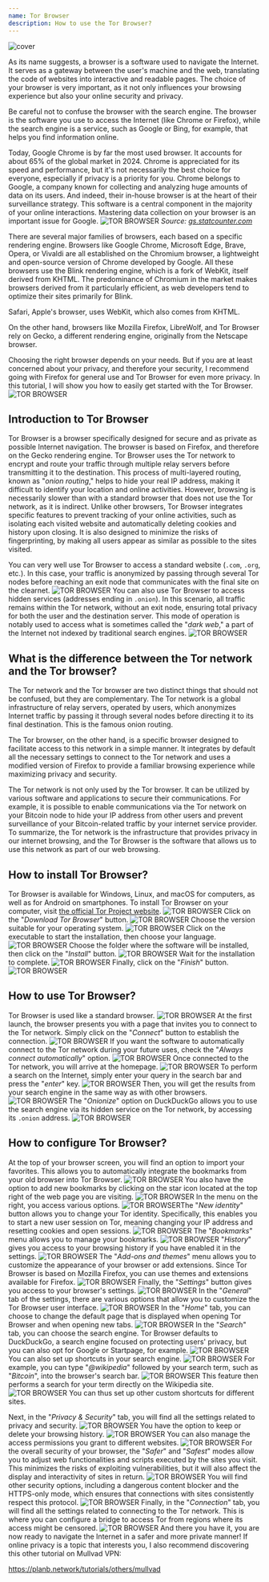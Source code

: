 ```yaml
---
name: Tor Browser
description: How to use the Tor Browser?
---
```

![cover](assets/cover.webp)

As its name suggests, a browser is a software used to navigate the Internet. It serves as a gateway between the user's machine and the web, translating the code of websites into interactive and readable pages. The choice of your browser is very important, as it not only influences your browsing experience but also your online security and privacy.

Be careful not to confuse the browser with the search engine. The browser is the software you use to access the Internet (like Chrome or Firefox), while the search engine is a service, such as Google or Bing, for example, that helps you find information online.

Today, Google Chrome is by far the most used browser. It accounts for about 65% of the global market in 2024. Chrome is appreciated for its speed and performance, but it's not necessarily the best choice for everyone, especially if privacy is a priority for you. Chrome belongs to Google, a company known for collecting and analyzing huge amounts of data on its users. And indeed, their in-house browser is at the heart of their surveillance strategy. This software is a central component in the majority of your online interactions. Mastering data collection on your browser is an important issue for Google.
![TOR BROWSER](assets/notext/01.webp)
*Source: [gs.statcounter.com](https://gs.statcounter.com/browser-market-share)*

There are several major families of browsers, each based on a specific rendering engine. Browsers like Google Chrome, Microsoft Edge, Brave, Opera, or Vivaldi are all established on the Chromium browser, a lightweight and open-source version of Chrome developed by Google. All these browsers use the Blink rendering engine, which is a fork of WebKit, itself derived from KHTML. The predominance of Chromium in the market makes browsers derived from it particularly efficient, as web developers tend to optimize their sites primarily for Blink.

Safari, Apple's browser, uses WebKit, which also comes from KHTML.

On the other hand, browsers like Mozilla Firefox, LibreWolf, and Tor Browser rely on Gecko, a different rendering engine, originally from the Netscape browser.

Choosing the right browser depends on your needs. But if you are at least concerned about your privacy, and therefore your security, I recommend going with Firefox for general use and Tor Browser for even more privacy. In this tutorial, I will show you how to easily get started with the Tor Browser.
![TOR BROWSER](assets/notext/02.webp)

## Introduction to Tor Browser

Tor Browser is a browser specifically designed for secure and as private as possible Internet navigation. The browser is based on Firefox, and therefore on the Gecko rendering engine.
Tor Browser uses the Tor network to encrypt and route your traffic through multiple relay servers before transmitting it to the destination. This process of multi-layered routing, known as "*onion routing*," helps to hide your real IP address, making it difficult to identify your location and online activities. However, browsing is necessarily slower than with a standard browser that does not use the Tor network, as it is indirect.
Unlike other browsers, Tor Browser integrates specific features to prevent tracking of your online activities, such as isolating each visited website and automatically deleting cookies and history upon closing. It is also designed to minimize the risks of fingerprinting, by making all users appear as similar as possible to the sites visited.

You can very well use Tor Browser to access a standard website (`.com`, `.org`, etc.). In this case, your traffic is anonymized by passing through several Tor nodes before reaching an exit node that communicates with the final site on the clearnet.
![TOR BROWSER](assets/notext/03.webp)
You can also use Tor Browser to access hidden services (addresses ending in `.onion`). In this scenario, all traffic remains within the Tor network, without an exit node, ensuring total privacy for both the user and the destination server. This mode of operation is notably used to access what is sometimes called the "*dark web*," a part of the Internet not indexed by traditional search engines.
![TOR BROWSER](assets/notext/04.webp)

## What is the difference between the Tor network and the Tor browser?

The Tor network and the Tor browser are two distinct things that should not be confused, but they are complementary. The Tor network is a global infrastructure of relay servers, operated by users, which anonymizes Internet traffic by passing it through several nodes before directing it to its final destination. This is the famous onion routing.

The Tor browser, on the other hand, is a specific browser designed to facilitate access to this network in a simple manner. It integrates by default all the necessary settings to connect to the Tor network and uses a modified version of Firefox to provide a familiar browsing experience while maximizing privacy and security.

The Tor network is not only used by the Tor browser. It can be utilized by various software and applications to secure their communications. For example, it is possible to enable communications via the Tor network on your Bitcoin node to hide your IP address from other users and prevent surveillance of your Bitcoin-related traffic by your internet service provider.
To summarize, the Tor network is the infrastructure that provides privacy in our internet browsing, and the Tor Browser is the software that allows us to use this network as part of our web browsing.

## How to install Tor Browser?

Tor Browser is available for Windows, Linux, and macOS for computers, as well as for Android on smartphones. To install Tor Browser on your computer, visit [the official Tor Project website](https://www.torproject.org/).
![TOR BROWSER](assets/notext/05.webp)
Click on the "*Download Tor Browser*" button.
![TOR BROWSER](assets/notext/06.webp)
Choose the version suitable for your operating system.
![TOR BROWSER](assets/notext/07.webp)
Click on the executable to start the installation, then choose your language.
![TOR BROWSER](assets/notext/08.webp)
Choose the folder where the software will be installed, then click on the "*Install*" button.
![TOR BROWSER](assets/notext/09.webp)
Wait for the installation to complete.
![TOR BROWSER](assets/notext/10.webp)
Finally, click on the "*Finish*" button.
![TOR BROWSER](assets/notext/11.webp)

## How to use Tor Browser?

Tor Browser is used like a standard browser.
![TOR BROWSER](assets/notext/12.webp)
At the first launch, the browser presents you with a page that invites you to connect to the Tor network. Simply click on the "*Connect*" button to establish the connection.
![TOR BROWSER](assets/notext/13.webp)
If you want the software to automatically connect to the Tor network during your future uses, check the "*Always connect automatically*" option.
![TOR BROWSER](assets/notext/14.webp)
Once connected to the Tor network, you will arrive at the homepage.
![TOR BROWSER](assets/notext/15.webp)
To perform a search on the Internet, simply enter your query in the search bar and press the "*enter*" key.
![TOR BROWSER](assets/notext/16.webp)
Then, you will get the results from your search engine in the same way as with other browsers.
![TOR BROWSER](assets/notext/17.webp)
The "*Onionize*" option on DuckDuckGo allows you to use the search engine via its hidden service on the Tor network, by accessing its `.onion` address.
![TOR BROWSER](assets/notext/18.webp)

## How to configure Tor Browser?

At the top of your browser screen, you will find an option to import your favorites. This allows you to automatically integrate the bookmarks from your old browser into Tor Browser.
![TOR BROWSER](assets/notext/19.webp)
You also have the option to add new bookmarks by clicking on the star icon located at the top right of the web page you are visiting.
![TOR BROWSER](assets/notext/20.webp)
In the menu on the right, you access various options.
![TOR BROWSER](assets/notext/21.webp)The "*New identity*" button allows you to change your Tor identity. Specifically, this enables you to start a new user session on Tor, meaning changing your IP address and resetting cookies and open sessions.
![TOR BROWSER](assets/notext/22.webp)
The "*Bookmarks*" menu allows you to manage your bookmarks.
![TOR BROWSER](assets/notext/23.webp)
"*History*" gives you access to your browsing history if you have enabled it in the settings.
![TOR BROWSER](assets/notext/24.webp)
The "*Add-ons and themes*" menu allows you to customize the appearance of your browser or add extensions. Since Tor Browser is based on Mozilla Firefox, you can use themes and extensions available for Firefox.
![TOR BROWSER](assets/notext/25.webp)
Finally, the "*Settings*" button gives you access to your browser's settings.
![TOR BROWSER](assets/notext/26.webp)
In the "*General*" tab of the settings, there are various options that allow you to customize the Tor Browser user interface.
![TOR BROWSER](assets/notext/27.webp)
In the "*Home*" tab, you can choose to change the default page that is displayed when opening Tor Browser and when opening new tabs.
![TOR BROWSER](assets/notext/28.webp)
In the "*Search*" tab, you can choose the search engine. Tor Browser defaults to DuckDuckGo, a search engine focused on protecting users' privacy, but you can also opt for Google or Startpage, for example.
![TOR BROWSER](assets/notext/29.webp)
You can also set up shortcuts in your search engine.
![TOR BROWSER](assets/notext/30.webp)
For example, you can type "*@wikipedia*" followed by your search term, such as "*Bitcoin*", into the browser's search bar.
![TOR BROWSER](assets/notext/31.webp)
This feature then performs a search for your term directly on the Wikipedia site.
![TOR BROWSER](assets/notext/32.webp)
You can thus set up other custom shortcuts for different sites.

Next, in the "*Privacy & Security*" tab, you will find all the settings related to privacy and security.
![TOR BROWSER](assets/notext/33.webp)
You have the option to keep or delete your browsing history.
![TOR BROWSER](assets/notext/34.webp)
You can also manage the access permissions you grant to different websites.
![TOR BROWSER](assets/notext/35.webp)
For the overall security of your browser, the "*Safer*" and "*Safest*" modes allow you to adjust web functionalities and scripts executed by the sites you visit. This minimizes the risks of exploiting vulnerabilities, but it will also affect the display and interactivity of sites in return. ![TOR BROWSER](assets/notext/36.webp) You will find other security options, including a dangerous content blocker and the HTTPS-only mode, which ensures that connections with sites consistently respect this protocol. ![TOR BROWSER](assets/notext/37.webp) Finally, in the "*Connection*" tab, you will find all the settings related to connecting to the Tor network. This is where you can configure a bridge to access Tor from regions where its access might be censored. ![TOR BROWSER](assets/notext/38.webp) And there you have it, you are now ready to navigate the Internet in a safer and more private manner! If online privacy is a topic that interests you, I also recommend discovering this other tutorial on Mullvad VPN:

https://planb.network/tutorials/others/mullvad